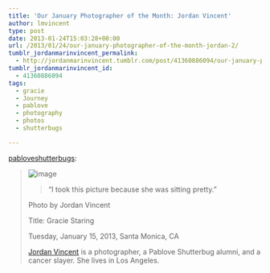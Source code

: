 ```yaml
---
title: 'Our January Photographer of the Month: Jordan Vincent'
author: lmvincent
type: post
date: 2013-01-24T15:03:28+00:00
url: /2013/01/24/our-january-photographer-of-the-month-jordan-2/
tumblr_jordanmarinvincent_permalink:
  - http://jordanmarinvincent.tumblr.com/post/41360886094/our-january-photographer-of-the-month-jordan
tumblr_jordanmarinvincent_id:
  - 41360886094
tags:
  - gracie
  - Journey
  - pablove
  - photography
  - photos
  - shutterbugs

---
```

<a class="tumblr_blog" href="http://pabloveshutterbugs.tumblr.com/post/41358312558/our-january-photographer-of-the-month-jordan-vincent" target="_blank" rel="noopener">pabloveshutterbugs</a>:

>![image][1] 
> 
> > <div>
> >   <div>
> >     <p>
> >       “I took this picture because she was sitting pretty.”
> >     </p>
> >   </div>
> > </div>
> 
> Photo by Jordan Vincent
> 
> Title: Gracie Staring
> 
> Tuesday, January 15, 2013, Santa Monica, CA
> 
> <a href="http://www.jordanvincent.com" title="Jordan Vincent" target="_self" rel="noopener">Jordan Vincent</a> is a photographer, a Pablove Shutterbug alumni, and a cancer slayer. She lives in Los Angeles.

 [1]: http://media.tumblr.com/d33ed3c785d4d833ae94b19366a8e681/tumblr_inline_mh3a6mEWvE1r3lsam.jpg
